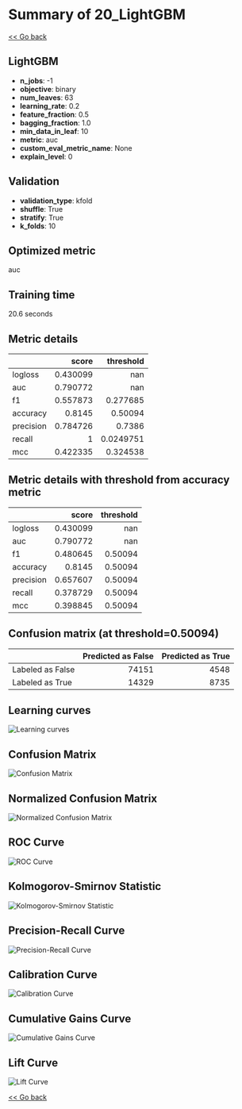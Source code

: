 # Summary of 20_LightGBM

[<< Go back](../README.md)


## LightGBM
- **n_jobs**: -1
- **objective**: binary
- **num_leaves**: 63
- **learning_rate**: 0.2
- **feature_fraction**: 0.5
- **bagging_fraction**: 1.0
- **min_data_in_leaf**: 10
- **metric**: auc
- **custom_eval_metric_name**: None
- **explain_level**: 0

## Validation
 - **validation_type**: kfold
 - **shuffle**: True
 - **stratify**: True
 - **k_folds**: 10

## Optimized metric
auc

## Training time

20.6 seconds

## Metric details
|           |    score |   threshold |
|:----------|---------:|------------:|
| logloss   | 0.430099 | nan         |
| auc       | 0.790772 | nan         |
| f1        | 0.557873 |   0.277685  |
| accuracy  | 0.8145   |   0.50094   |
| precision | 0.784726 |   0.7386    |
| recall    | 1        |   0.0249751 |
| mcc       | 0.422335 |   0.324538  |


## Metric details with threshold from accuracy metric
|           |    score |   threshold |
|:----------|---------:|------------:|
| logloss   | 0.430099 |   nan       |
| auc       | 0.790772 |   nan       |
| f1        | 0.480645 |     0.50094 |
| accuracy  | 0.8145   |     0.50094 |
| precision | 0.657607 |     0.50094 |
| recall    | 0.378729 |     0.50094 |
| mcc       | 0.398845 |     0.50094 |


## Confusion matrix (at threshold=0.50094)
|                  |   Predicted as False |   Predicted as True |
|:-----------------|---------------------:|--------------------:|
| Labeled as False |                74151 |                4548 |
| Labeled as True  |                14329 |                8735 |

## Learning curves
![Learning curves](learning_curves.png)
## Confusion Matrix

![Confusion Matrix](confusion_matrix.png)


## Normalized Confusion Matrix

![Normalized Confusion Matrix](confusion_matrix_normalized.png)


## ROC Curve

![ROC Curve](roc_curve.png)


## Kolmogorov-Smirnov Statistic

![Kolmogorov-Smirnov Statistic](ks_statistic.png)


## Precision-Recall Curve

![Precision-Recall Curve](precision_recall_curve.png)


## Calibration Curve

![Calibration Curve](calibration_curve_curve.png)


## Cumulative Gains Curve

![Cumulative Gains Curve](cumulative_gains_curve.png)


## Lift Curve

![Lift Curve](lift_curve.png)



[<< Go back](../README.md)
